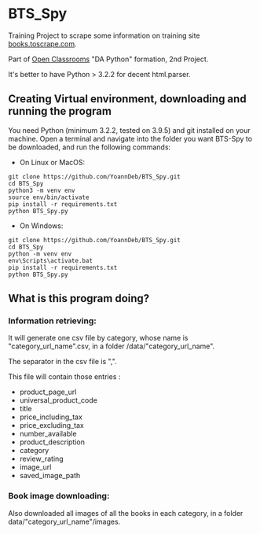 # BTS_Spy

Training Project to scrape some information on training site [books.toscrape.com](http://books.toscrape.com).

Part of [Open Classrooms](/https://openclassrooms.com) "DA Python" formation, 2nd Project.

It's better to have Python > 3.2.2 for decent html.parser.

## Creating Virtual environment, downloading and running the program

You need Python (minimum 3.2.2, tested on 3.9.5) and git installed on your machine. 
Open a terminal and navigate into the folder you want BTS-Spy to be downloaded, and run the following commands:

* On Linux or MacOS:
```
git clone https://github.com/YoannDeb/BTS_Spy.git
cd BTS_Spy
python3 -m venv env
source env/bin/activate
pip install -r requirements.txt
python BTS_Spy.py
```

* On Windows:
```
git clone https://github.com/YoannDeb/BTS_Spy.git
cd BTS_Spy
python -m venv env
env\Scripts\activate.bat
pip install -r requirements.txt
python BTS_Spy.py
```

## What is this program doing?
### Information retrieving:

It will generate one csv file by category, whose name is "category_url_name".csv, in a folder /data/"category_url_name".

The separator in the csv file is ",".

This file will contain those entries :
- product_page_url
- universal_product_code
- title
- price_including_tax
- price_excluding_tax
- number_available
- product_description
- category
- review_rating
- image_url
- saved_image_path


### Book image downloading:
 
Also downloaded all images of all the books in each category, in a folder data/"category_url_name"/images.
